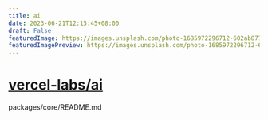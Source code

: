 ```yaml
---
title: ai
date: 2023-06-21T12:15:45+08:00
draft: False
featuredImage: https://images.unsplash.com/photo-1685972296712-602ab8774bad?ixid=M3w0NjAwMjJ8MHwxfHJhbmRvbXx8fHx8fHx8fDE2ODczMjA5MDZ8&ixlib=rb-4.0.3
featuredImagePreview: https://images.unsplash.com/photo-1685972296712-602ab8774bad?ixid=M3w0NjAwMjJ8MHwxfHJhbmRvbXx8fHx8fHx8fDE2ODczMjA5MDZ8&ixlib=rb-4.0.3
---
```


# [vercel-labs/ai](https://github.com/vercel-labs/ai)

packages/core/README.md